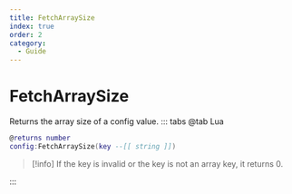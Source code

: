```yaml
---
title: FetchArraySize
index: true
order: 2
category:
  - Guide
---
```


# FetchArraySize
Returns the array size of a config value.
::: tabs
@tab Lua
```lua
@returns number
config:FetchArraySize(key --[[ string ]])
```
> [!info]
> If the key is invalid or the key is not an array key, it returns 0.

:::